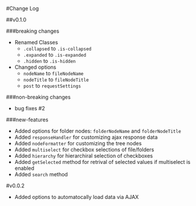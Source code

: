#Change Log

##v0.1.0

###breaking changes
- Renamed Classes
  - `.collapsed` to `.is-collapsed`
  - `.expanded` to `.is-expanded`
  - `.hidden` to `.is-hidden`
- Changed options
  - `nodeName` to `fileNodeName`
  - `nodeTitle` to `fileNodeTitle`
  - `post` to `requestSettings`

###non-breaking changes
- bug fixes #2

###new-features
- Added options for folder nodes: `folderNodeName` and `folderNodeTitle`
- Added `responseHandler` for customizing ajax response data
- Added `nodeFormatter` for customizing the tree nodes
- Added `multiselect` for checkbox selections of file/folders
- Added `hierarchy` for hierarchiral selection of checkboxes
- Added `getSelected` method for retrival of selected values if multiselect is enabled
- Added `search` method

#v0.0.2
- Added options to automatocally load data via AJAX
